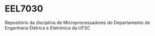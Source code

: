 # EEL7030
Repositório da disciplina de Microprocessadores do Departamento de Engenharia Elétrica e Eletrônica da UFSC
